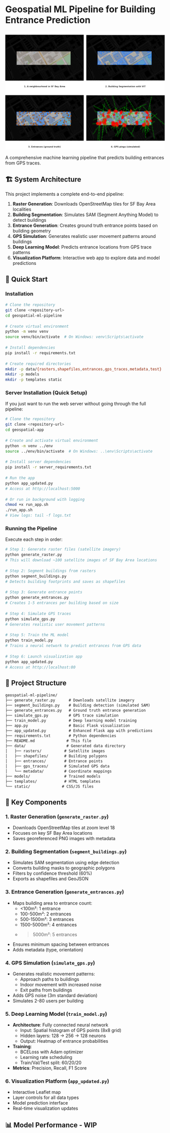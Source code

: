 # Geospatial ML Pipeline for Building Entrance Prediction

![App Demo](assets/demo_collage.png)

A comprehensive machine learning pipeline that predicts building entrances from GPS traces.

## 🏗️ System Architecture

This project implements a complete end-to-end pipeline:

1. **Raster Generation**: Downloads OpenStreetMap tiles for SF Bay Area localities
2. **Building Segmentation**: Simulates SAM (Segment Anything Model) to detect buildings
3. **Entrance Generation**: Creates ground truth entrance points based on building geometry
4. **GPS Simulation**: Generates realistic user movement patterns around buildings
5. **Deep Learning Model**: Predicts entrance locations from GPS trace patterns
6. **Visualization Platform**: Interactive web app to explore data and model predictions

## 🚀 Quick Start


### Installation

```bash
# Clone the repository
git clone <repository-url>
cd geospatial-ml-pipeline

# Create virtual environment
python -m venv venv
source venv/bin/activate  # On Windows: venv\Scripts\activate

# Install dependencies
pip install -r requirements.txt

# Create required directories
mkdir -p data/{rasters,shapefiles,entrances,gps_traces,metadata,test}
mkdir -p models
mkdir -p templates static
```

### Server Installation (Quick Setup)

If you just want to run the web server without going through the full pipeline:

```bash
# Clone the repository
git clone <repository-url>
cd geospatial-app

# Create and activate virtual environment
python -m venv ../env
source ../env/bin/activate  # On Windows: ..\env\Scripts\activate

# Install server dependencies
pip install -r server_requirements.txt

# Run the app
python app_updated.py
# Access at http://localhost:5000

# Or run in background with logging
chmod +x run_app.sh
./run_app.sh
# View logs: tail -f logs.txt
```

### Running the Pipeline

Execute each step in order:

```bash
# Step 1: Generate raster files (satellite imagery)
python generate_raster.py
# This will download ~100 satellite images of SF Bay Area locations

# Step 2: Segment buildings from rasters
python segment_buildings.py
# Detects building footprints and saves as shapefiles

# Step 3: Generate entrance points
python generate_entrances.py
# Creates 1-5 entrances per building based on size

# Step 4: Simulate GPS traces
python simulate_gps.py
# Generates realistic user movement patterns

# Step 5: Train the ML model
python train_model.py
# Trains a neural network to predict entrances from GPS data

# Step 6: Launch visualization app
python app_updated.py
# Access at http://localhost:80
```

## 📁 Project Structure

```
geospatial-ml-pipeline/
├── generate_raster.py      # Downloads satellite imagery
├── segment_buildings.py    # Building detection (simulated SAM)
├── generate_entrances.py   # Ground truth entrance generation
├── simulate_gps.py         # GPS trace simulation
├── train_model.py          # Deep learning model training
├── app.py                  # Basic Flask visualization
├── app_updated.py          # Enhanced Flask app with predictions
├── requirements.txt        # Python dependencies
├── README.md              # This file
├── data/                  # Generated data directory
│   ├── rasters/          # Satellite images
│   ├── shapefiles/       # Building polygons
│   ├── entrances/        # Entrance points
│   ├── gps_traces/       # Simulated GPS data
│   └── metadata/         # Coordinate mappings
├── models/               # Trained models
├── templates/            # HTML templates
└── static/              # CSS/JS files
```

## 🔧 Key Components

### 1. Raster Generation (`generate_raster.py`)
- Downloads OpenStreetMap tiles at zoom level 18
- Focuses on key SF Bay Area locations
- Saves georeferenced PNG images with metadata

### 2. Building Segmentation (`segment_buildings.py`)
- Simulates SAM segmentation using edge detection
- Converts building masks to geographic polygons
- Filters by confidence threshold (60%)
- Exports as shapefiles and GeoJSON

### 3. Entrance Generation (`generate_entrances.py`)
- Maps building area to entrance count:
  - <100m²: 1 entrance
  - 100-500m²: 2 entrances
  - 500-1500m²: 3 entrances
  - 1500-5000m²: 4 entrances
  - >5000m²: 5 entrances
- Ensures minimum spacing between entrances
- Adds metadata (type, orientation)

### 4. GPS Simulation (`simulate_gps.py`)
- Generates realistic movement patterns:
  - Approach paths to buildings
  - Indoor movement with increased noise
  - Exit paths from buildings
- Adds GPS noise (3m standard deviation)
- Simulates 2-80 users per building

### 5. Deep Learning Model (`train_model.py`)
- **Architecture**: Fully connected neural network
  - Input: Spatial histogram of GPS points (8x8 grid)
  - Hidden layers: 128 → 256 → 128 neurons
  - Output: Heatmap of entrance probabilities
- **Training**: 
  - BCELoss with Adam optimizer
  - Learning rate scheduling
  - Train/Val/Test split: 60/20/20
- **Metrics**: Precision, Recall, F1 Score

### 6. Visualization Platform (`app_updated.py`)
- Interactive Leaflet map
- Layer controls for all data types
- Model prediction interface
- Real-time visualization updates

## 📊 Model Performance - WIP




